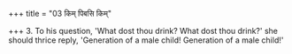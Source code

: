 +++
title = "03 किम् पिबसि किम्"

+++
3. To his question, 'What dost thou drink? What dost thou drink?' she should thrice reply, 'Generation of a male child! Generation of a male child!'
